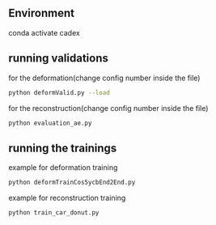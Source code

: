 ## Environment

conda activate cadex

## running validations

for the deformation(change config number inside the file)</b></b>

```bash
python deformValid.py --load
```

for the reconstruction(change config number inside the file)</b></b>

```bash
python evaluation_ae.py 
```



## running the trainings
example for deformation training</b></b>

```bash
python deformTrainCos5ycbEnd2End.py
```

example for reconstruction training</b></b>

```bash
python train_car_donut.py
```